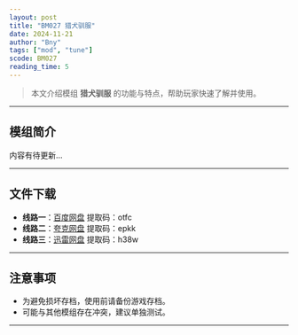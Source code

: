 ```yaml
---
layout: post
title: "BM027 猎犬驯服"
date: 2024-11-21
author: "Bny"
tags: ["mod", "tune"]
scode: BM027
reading_time: 5
---
```


> 本文介绍模组 **猎犬驯服** 的功能与特点，帮助玩家快速了解并使用。

---

## 模组简介

内容有待更新...

---


## 文件下载
- **线路一**：[百度网盘](https://pan.baidu.com/s/1pcxDzK06czom7huJZK-Q7A?pwd=otfc)  提取码：otfc  
- **线路二**：[夸克网盘](https://pan.quark.cn/s/1c3f234b91d6?pwd=epkk)  提取码：epkk  
- **线路三**：[迅雷网盘](https://pan.xunlei.com/s/VOCCb__VIeXK2RN4MTAx7NLZA1?pwd=h38w)  提取码：h38w  

---

## 注意事项
- 为避免损坏存档，使用前请备份游戏存档。
- 可能与其他模组存在冲突，建议单独测试。

---

